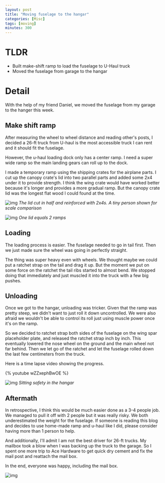 ```yaml
---
layout: post
title: "Moving fuselage to the hangar"
categories: [Misc]
tags: [moving]
minutes: 300
---
```


# TLDR

- Built make-shift ramp to load the fuselage to U-Haul truck
- Moved the fuselage from garage to the hangar

# Detail

With the help of my friend Daniel, we moved the fuselage from my garage to the hanger this week.

## Make shift ramp

After measuring the wheel to wheel distance and reading other's posts, I decided a 26-ft truck from U-haul is the most accessible truck I can rent and it should fit the fuselage.

However, the u-haul loading dock only has a center ramp. I need a super wide ramp so the main landing gears can roll up to the dock.

I made a temporary ramp using the shipping crates for the airplane parts. I cut up the canopy crate's lid into two parallel parts and added some 2x4 under it to provide strength. I think the wing crate would have worked better because it's longer and provides a more gradual ramp. But the canopy crate lid was the longest flat wood I could found at the time.

![img](https://lh3.googleusercontent.com/pw/AP1GczOpiE7P1JyH_SVoxW5p6UVtkzy--OJ_ZQgjnO9mLdEqCVouGg_jkRP0SWXcNcHAYQaNLud1WMNwrOmvy3eXN3IksipkBJiyLidA3b6S36J3enPoJFAkuP_5bT0aepKLppZGfCY8LT5YQat5yMgU8B1gng=w1260-h1674-s-no-gm?authuser=0)
_The lid cut in half and reinforced with 2x4s. A tiny person shown for scale comparison_

![img](https://lh3.googleusercontent.com/pw/AP1GczOClb84JgM9yWJ7lWbKEr6PHmntMp_arzS_HYOdBI98OPG2VPoqutbqBOU7Ux8tD7ovpqc8XNb9COZQNf-2DdQ9zsyF0zvcBB2f9_7IkgCbSZCoYzjLmbdLGjEfumNdgeOWjGZx4nxVKyzcPrBHLq3C3w=w1260-h1674-s-no-gm?authuser=0)
_One lid equals 2 ramps_

## Loading

The loading process is easier. The fuselage needed to go in tail first. Then we just made sure the wheel was going in perfectly straight.

The thing was super heavy even with wheels. We thought maybe we could put a ratchet strap on the tail and drag it up. But the moment we put on some force on the ratchet the tail ribs started to almost bend. We stopped doing that immediately and just muscled it into the truck with a few big pushes.

## Unloading

Once we got to the hangar, unloading was tricker. Given that the ramp was pretty steep, we didn't want to just roll it down uncontrolled. We were also afraid we wouldn't be able to control its roll just using muscle power once it's on the ramp.

So we decided to ratchet strap both sides of the fuselage on the wing spar placeholder plate, and released the ratchet strap inch by inch. This eventually lowered the nose wheel on the ground and the main wheel not far behind. Then we let go of the ratchet and let the fuselage rolled down the last few centimeters from the truck.

Here is a time lapse video showing the progress.

{% youtube wZZxephBwOE %}

![img](https://lh3.googleusercontent.com/pw/AP1GczNHt-sr0xR_fWcEASxb_5zorhjQYQQ60hG2n1-5K1ZKGjvak6X6qKEBnUBuGtHhb4oCQlKnP-UhX9cifRIp7b1_P7jqTXrTjZ1azsNAPVJTGSJtugUo81bMwENYWGsu-F1hyC0F5XiaJnTYIOVuFZ1L2Q=w2224-h1674-s-no-gm?authuser=0)
_Sitting safety in the hangar_

## Aftermath

In retrospective, I think this would be much easier done as a 3-4 people job. We managed to pull it off with 2 people but it was really risky. We both underestimated the weight for the fuselage. If someone is reading this blog and decides to use home-made ramp and u-haul like I did, please consider having more than 1 person to help.

And additionally, I'll admit I am not the best driver for 26-ft trucks. My mailbox took a blow when I was backing up the truck to the garage. So I spent one more trip to Ace Hardware to get quick dry cement and fix the mail post and reattach the mail box.

In the end, everyone was happy, including the mail box.

![img](https://lh3.googleusercontent.com/pw/AP1GczPtb3cgCtlznIriWmTIqPAyqcPzXjVjgiEooXoxcRq-3Fc_zWNAhfYtlyzbHuN9sCN2t7MZV1zqT8bLqEJ938XdHGvw_uvpOKhjpMHwnIWa6xu7ggug89BSc9nsq__FQ1YBSwmKZ5I2sGVIwgHD11VGbQ=w1260-h1674-s-no-gm?authuser=0)

